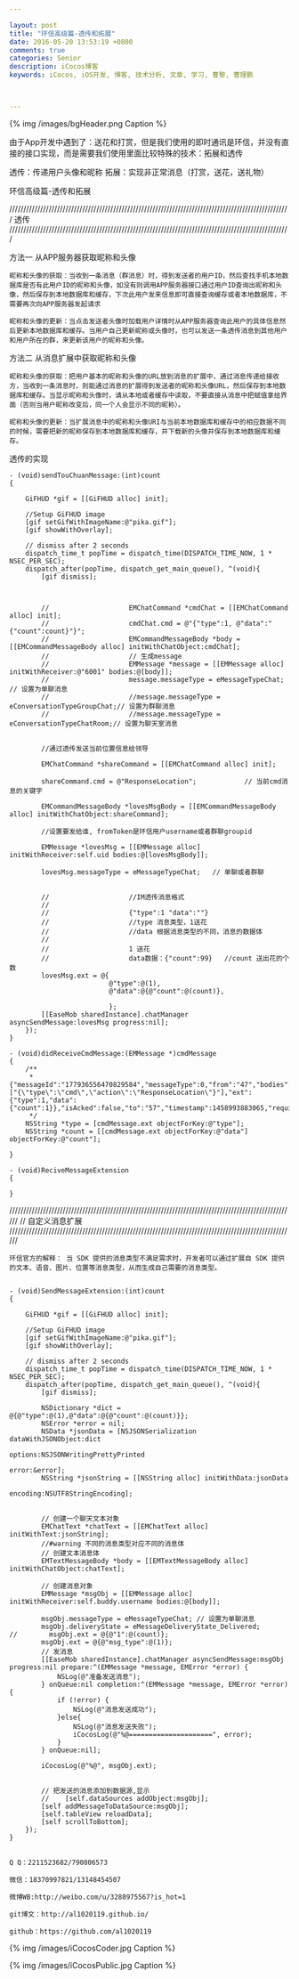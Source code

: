 ```yaml
---

layout: post
title: "环信高级篇-透传和拓展"
date: 2016-05-20 13:53:19 +0800
comments: true
categories: Senior
description: iCocos博客
keywords: iCocos, iOS开发, 博客, 技术分析, 文章, 学习, 曹黎, 曹理鹏



---  
```


{% img /images/bgHeader.png Caption %}  


由于App开发中遇到了：送花和打赏，但是我们使用的即时通讯是环信，并没有直接的接口实现，而是需要我们使用里面比较特殊的技术：拓展和透传

透传：传递用户头像和昵称
拓展：实现非正常消息（打赏，送花，送礼物）



<!--more-->


环信高级篇-透传和拓展
 
////////////////////////////////////////////////////////////////////////////////////////////////////
  透传
////////////////////////////////////////////////////////////////////////////////////////////////////

方法一 从APP服务器获取昵称和头像

    昵称和头像的获取：当收到一条消息（群消息）时，得到发送者的用户ID，然后查找手机本地数据库是否有此用户ID的昵称和头像，如没有则调用APP服务器接口通过用户ID查询出昵称和头像，然后保存到本地数据库和缓存，下次此用户发来信息即可直接查询缓存或者本地数据库，不需要再次向APP服务器发起请求

    昵称和头像的更新：当点击发送者头像时加载用户详情时从APP服务器查询此用户的具体信息然后更新本地数据库和缓存。当用户自己更新昵称或头像时，也可以发送一条透传消息到其他用户和用户所在的群，来更新该用户的昵称和头像。

方法二 从消息扩展中获取昵称和头像

    昵称和头像的获取：把用户基本的昵称和头像的URL放到消息的扩展中，通过消息传递给接收方，当收到一条消息时，则能通过消息的扩展得到发送者的昵称和头像URL，然后保存到本地数据库和缓存。当显示昵称和头像时，请从本地或者缓存中读取，不要直接从消息中把赋值拿给界面（否则当用户昵称改变后，同一个人会显示不同的昵称）。

    昵称和头像的更新：当扩展消息中的昵称和头像URI与当前本地数据库和缓存中的相应数据不同的时候，需要把新的昵称保存到本地数据库和缓存，并下载新的头像并保存到本地数据库和缓存。


透传的实现
	
	- (void)sendTouChuanMessage:(int)count
	{
	    
	    GiFHUD *gif = [[GiFHUD alloc] init];
	    
	    //Setup GiFHUD image
	    [gif setGifWithImageName:@"pika.gif"];
	    [gif showWithOverlay];
	    
	    // dismiss after 2 seconds
	    dispatch_time_t popTime = dispatch_time(DISPATCH_TIME_NOW, 1 * NSEC_PER_SEC);
	    dispatch_after(popTime, dispatch_get_main_queue(), ^(void){
	        [gif dismiss];
	        
	        
	        
	        //                    EMChatCommand *cmdChat = [[EMChatCommand alloc] init];
	        //                    cmdChat.cmd = @"{"type":1, @"data":"{"count":count}"}";
	        //                    EMCommandMessageBody *body = [[EMCommandMessageBody alloc] initWithChatObject:cmdChat];
	        //                    // 生成message
	        //                    EMMessage *message = [[EMMessage alloc] initWithReceiver:@"6001" bodies:@[body]];
	        //                    message.messageType = eMessageTypeChat; // 设置为单聊消息
	        //                    //message.messageType = eConversationTypeGroupChat;// 设置为群聊消息
	        //                    //message.messageType = eConversationTypeChatRoom;// 设置为聊天室消息
	        
	        
	        //通过透传发送当前位置信息给领导
	        
	        EMChatCommand *shareCommand = [[EMChatCommand alloc] init];
	        
	        shareCommand.cmd = @"ResponseLocation";            // 当前cmd消息的关键字
	        
	        EMCommandMessageBody *lovesMsgBody = [[EMCommandMessageBody alloc] initWithChatObject:shareCommand];
	        
	        //设置要发给谁, fromToken是环信用户username或者群聊groupid
	        
	        EMMessage *lovesMsg = [[EMMessage alloc] initWithReceiver:self.uid bodies:@[lovesMsgBody]];
	        
	        lovesMsg.messageType = eMessageTypeChat;   // 单聊或者群聊
	        
	        
	        //                    //IM透传消息格式
	        //
	        //                    {"type":1 "data":""}
	        //                    //type 消息类型，1送花
	        //                    //data 根据消息类型的不同，消息的数据体
	        //
	        //                    1 送花
	        //                    data数据：{"count":99}	//count 送出花的个数
	        lovesMsg.ext = @{
	                         @"type":@(1),
	                         @"data":@{@"count":@(count)},
	                         
	                         };
	        [[EaseMob sharedInstance].chatManager asyncSendMessage:lovesMsg progress:nil];
	    });
	}
	
	- (void)didReceiveCmdMessage:(EMMessage *)cmdMessage
	{
	    /**
	     *  {"messageId":"177936556470829584","messageType":0,"from":"47","bodies":["{\"type\":\"cmd\",\"action\":\"ResponseLocation\"}"],"ext":{"type":1,"data":{"count":1}},"isAcked":false,"to":"57","timestamp":1458993883065,"requireEncryption":false}
	     */
	    NSString *type = [cmdMessage.ext objectForKey:@"type"];
	    NSString *count = [[cmdMessage.ext objectForKey:@"data"] objectForKey:@"count"];
	    
	}
	
	- (void)ReciveMessageExtension
	{
	
	}


 

//////////////////////////////////////////////////////////////////////////////////////////////////////
//  自定义消息扩展
//////////////////////////////////////////////////////////////////////////////////////////////////////

	环信官方的解释： 当 SDK 提供的消息类型不满足需求时，开发者可以通过扩展自 SDK 提供的文本、语音、图片、位置等消息类型，从而生成自己需要的消息类型。 
	
	
	- (void)SendMessageExtension:(int)count
	{
	    
	    GiFHUD *gif = [[GiFHUD alloc] init];
	    
	    //Setup GiFHUD image
	    [gif setGifWithImageName:@"pika.gif"];
	    [gif showWithOverlay];
	    
	    // dismiss after 2 seconds
	    dispatch_time_t popTime = dispatch_time(DISPATCH_TIME_NOW, 1 * NSEC_PER_SEC);
	    dispatch_after(popTime, dispatch_get_main_queue(), ^(void){
	        [gif dismiss];
	        
	        NSDictionary *dict = @{@"type":@(1),@"data":@{@"count":@(count)}};
	        NSError *error = nil;
	        NSData *jsonData = [NSJSONSerialization dataWithJSONObject:dict
	                                                           options:NSJSONWritingPrettyPrinted
	                                                             error:&error];
	        NSString *jsonString = [[NSString alloc] initWithData:jsonData
	                                                     encoding:NSUTF8StringEncoding];
	
	        
	        // 创建一个聊天文本对象
	        EMChatText *chatText = [[EMChatText alloc] initWithText:jsonString];
	        //#warning 不同的消息类型对应不同的消息体
	        // 创建文本消息体
	        EMTextMessageBody *body = [[EMTextMessageBody alloc] initWithChatObject:chatText];
	        
	        // 创建消息对象
	        EMMessage *msgObj = [[EMMessage alloc] initWithReceiver:self.buddy.username bodies:@[body]];
	        
	        msgObj.messageType = eMessageTypeChat; // 设置为单聊消息
	        msgObj.deliveryState = eMessageDeliveryState_Delivered;
	//        msgObj.ext = @{@"1":@(count)};
	        msgObj.ext = @{@"msg_type":@(1)};
	        // 发消息
	        [[EaseMob sharedInstance].chatManager asyncSendMessage:msgObj progress:nil prepare:^(EMMessage *message, EMError *error) {
	            NSLog(@"准备发送消息");
	        } onQueue:nil completion:^(EMMessage *message, EMError *error) {
	            if (!error) {
	                NSLog(@"消息发送成功");
	            }else{
	                NSLog(@"消息发送失败");
	                iCocosLog(@"%@=====================", error);
	            }
	        } onQueue:nil];
	        
	        iCocosLog(@"%@", msgObj.ext);
	        
	        
	        // 把发送的消息添加到数据源,显示
	        //    [self.dataSources addObject:msgObj];
	        [self addMessageToDataSource:msgObj];
	        [self.tableView reloadData];
	        [self scrollToBottom];
	    });
	}


    Q Q：2211523682/790806573

    微信：18370997821/13148454507
    
    微博WB:http://weibo.com/u/3288975567?is_hot=1
    
	git博文：http://al1020119.github.io/
	
	github：https://github.com/al1020119


{% img /images/iCocosCoder.jpg Caption %}  

{% img /images/iCocosPublic.jpg Caption %}  